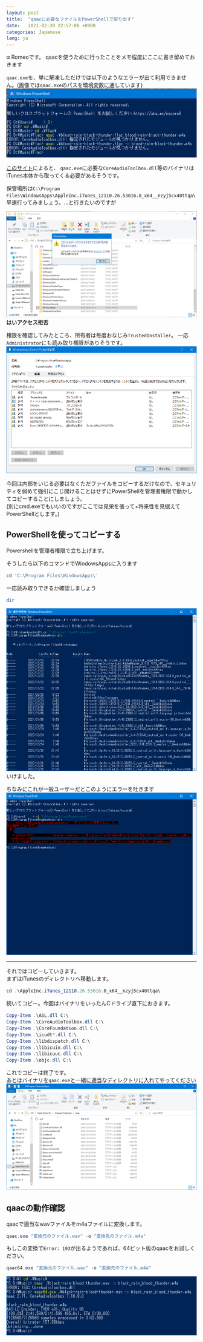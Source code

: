 ```yaml
---
layout: post
title:  "qaacに必要なファイルをPowerShellで取り出す"
date:   2021-02-20 22:57:00 +0900
categories: Japanese
lang: ja
---
```


α Romeoです。
qaacを使うために行ったことをメモ程度にここに書き留めておきます

`qaac.exe`を、単に解凍しただけでは以下のようなエラーが出て利用できません。(画像では`qaac.exe`のパスを環境変数に通しています)  
![qaac_failed](/images/posts/2021-02/qaac_failed.png)

[このサイト](https://chiyosuke.blogspot.com/2018/11/qaaccoreaudiotoolboxdll.html)によると、 `qaac.exe`に必要な`CoreAudioToolbox.dll`等のバイナリはiTunes本体から取ってくる必要があるそうです。

保管場所は`C:\Program Files\WindowsApps\AppleInc.iTunes_12110.26.53016.0_x64__nzyj5cx40ttqa\`  
早速行ってみましょう。…と行きたいのですが

![windowsapps_denied](/images/posts/2021-02/windowsapps_denied.png)  
**はいアクセス拒否**

権限を確認してみたところ、所有者は毎度おなじみ`TrustedInstaller`。
一応`Administrator`にも読み取り権限がありそうです。
![windowsapps_perms](/images/posts/2021-02/windowsapps_perms.png)

今回は内部をいじる必要はなくただファイルをコピーするだけなので、セキュリティを弱めて強引にこじ開けることはせずにPowerShellを管理者権限で動かしてコピーすることにしましょう。  
(別にcmd.exeでもいいのですがここでは見栄を張って+将来性を見据えてPowerShellとします。)

## PowerShellを使ってコピーする

Powershellを管理者権限で立ち上げます。

そうしたら以下のコマンドでWindowsAppsに入ります
```powershell
cd 'C:\Program Files\WindowsApps\'
```

一応読み取りできるか確認しましょう
```powershell
dir
```
![powershell_dir](/images/posts/2021-02/powershell_dir.png)  
いけました。

ちなみにこれが一般ユーザーだとこのようにエラーを吐きます  
![powershell_dir](/images/posts/2021-02/powershell_not_admin.png) 

---

それではコピーしていきます。  
まずはiTunesのディレクトリへ移動します。

```powershell
cd .\AppleInc.iTunes_12110.26.53016.0_x64__nzyj5cx40ttqa\
```

続いてコピー。今回はバイナリをいったんCドライブ直下におきます。

```powershell
Copy-Item .\ASL.dll C:\
Copy-Item .\CoreAudioToolbox.dll C:\
Copy-Item .\CoreFoundation.dll C:\
Copy-Item .\icudt*.dll C:\
Copy-Item .\libdispatch.dll C:\
Copy-Item .\libicuin.dll C:\
Copy-Item .\libicuuc.dll C:\
Copy-Item .\objc.dll C:\
```

これでコピーは終了です。  
あとはバイナリを`qaac.exe`と一緒に適当なディレクトリに入れてやってください  
![qaac_dir](/images/posts/2021-02/qaac_bin.png)

## qaacの動作確認

qaacで適当なwavファイルをm4aファイルに変換します。

```powershell
qaac.exe "変換元のファイル.wav" -o "変換先のファイル.m4a"
```
もしこの変換で`Error: 193`が出るようであれば、64ビット版のqaacをお試しください。
```powershell
qaac64.exe "変換元のファイル.wav" -o "変換先のファイル.m4a"
```
![qaac_success](/images/posts/2021-02/qaac_success.png)
